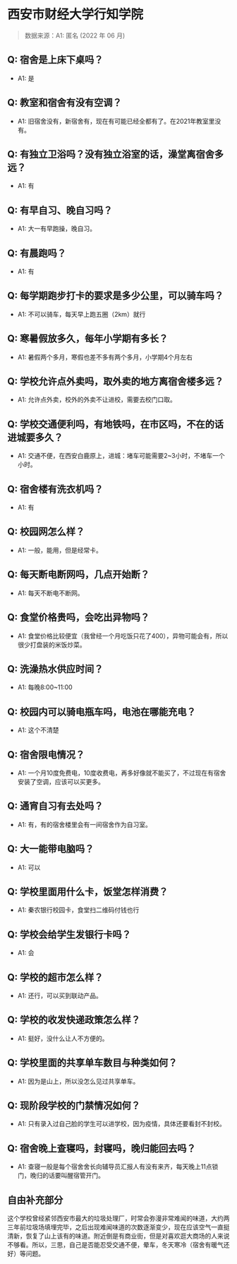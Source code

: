 # 西安市财经大学行知学院

> 数据来源：A1: 匿名 (2022 年 06 月)

## Q: 宿舍是上床下桌吗？

- A1: 是

## Q: 教室和宿舍有没有空调？

- A1: 旧宿舍没有，新宿舍有，现在有可能已经全都有了。在2021年教室里没有。

## Q: 有独立卫浴吗？没有独立浴室的话，澡堂离宿舍多远？

- A1: 有

## Q: 有早自习、晚自习吗？

- A1: 大一有早跑操，晚自习。

## Q: 有晨跑吗？

- A1: 有

## Q: 每学期跑步打卡的要求是多少公里，可以骑车吗？

- A1: 不可以骑车，每天早上跑五圈（2km）就行

## Q: 寒暑假放多久，每年小学期有多长？

- A1: 暑假两个多月，寒假也差不多有两个多月，小学期4个月左右

## Q: 学校允许点外卖吗，取外卖的地方离宿舍楼多远？

- A1: 允许点外卖，校外的外卖不让进校，需要去校门口取。

## Q: 学校交通便利吗，有地铁吗，在市区吗，不在的话进城要多久？

- A1: 交通不便，在西安白鹿原上，进城：堵车可能需要2\~3小时，不堵车一个小时。

## Q: 宿舍楼有洗衣机吗？

- A1: 有

## Q: 校园网怎么样？

- A1: 一般，能用，但是经常卡。

## Q: 每天断电断网吗，几点开始断？

- A1: 每天不断电不断网。

## Q: 食堂价格贵吗，会吃出异物吗？

- A1: 食堂价格比较便宜（我曾经一个月吃饭只花了400），异物可能会有，所以很少打盘装的米饭炒菜。

## Q: 洗澡热水供应时间？

- A1: 每晚8:00\~11:00

## Q: 校园内可以骑电瓶车吗，电池在哪能充电？

- A1: 这个不清楚

## Q: 宿舍限电情况？

- A1: 一个月10度免费电，10度收费电，再多好像就不能买了，不过现在有宿舍安装了空调，应该可以买更多。

## Q: 通宵自习有去处吗？

- A1: 有，有的宿舍楼里会有一间宿舍作为自习室。

## Q: 大一能带电脑吗？

- A1: 可以

## Q: 学校里面用什么卡，饭堂怎样消费？

- A1: 秦农银行校园卡，食堂扫二维码付钱也行

## Q: 学校会给学生发银行卡吗？

- A1: 会

## Q: 学校的超市怎么样？

- A1: 还行，可以买到联动产品。

## Q: 学校的收发快递政策怎么样？

- A1: 挺好，没什么让人不方便的。

## Q: 学校里面的共享单车数目与种类如何？

- A1: 因为是山上，所以没怎么见过共享单车。

## Q: 现阶段学校的门禁情况如何？

- A1: 只有录入过自己脸的学生可以进学校，因为疫情，具体还要看封不封校。

## Q: 宿舍晚上查寝吗，封寝吗，晚归能回去吗？

- A1: 查寝一般是每个宿舍舍长向辅导员汇报人有没有来齐，每天晚上11点锁门，晚归的话要叫醒宿管开门。

## 自由补充部分

这个学校曾经紧邻西安市最大的垃圾处理厂，时常会弥漫非常难闻的味道，大约两三年前垃圾场填埋完毕，之后出现难闻味道的次数逐渐变少，现在应该空气一直挺清新，恢复了山上该有的味道。附近倒是有商业街，但是对喜欢逛大商场的人来说不够看。所以，三思，自己是否能忍受交通不便，晕车，冬天寒冷（宿舍有暖气还好）等问题。
